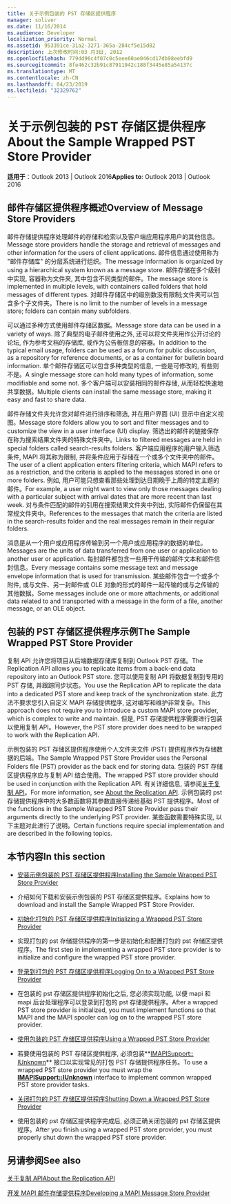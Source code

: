 ```yaml
---
title: 关于示例包装的 PST 存储区提供程序
manager: soliver
ms.date: 11/16/2014
ms.audience: Developer
localization_priority: Normal
ms.assetid: 953391ce-31a2-3271-365a-284cf5e15d82
description: 上次修改时间:03 月3日, 2012
ms.openlocfilehash: 779dd96c4f07c0c5eee60ae046cd17db98eebfd9
ms.sourcegitcommit: 8fe462c32b91c87911942c188f3445e85a54137c
ms.translationtype: MT
ms.contentlocale: zh-CN
ms.lasthandoff: 04/23/2019
ms.locfileid: "32329762"
---
```

# <a name="about-the-sample-wrapped-pst-store-provider"></a><span data-ttu-id="d021b-103">关于示例包装的 PST 存储区提供程序</span><span class="sxs-lookup"><span data-stu-id="d021b-103">About the Sample Wrapped PST Store Provider</span></span>

 
  
<span data-ttu-id="d021b-104">**适用于**：Outlook 2013 | Outlook 2016</span><span class="sxs-lookup"><span data-stu-id="d021b-104">**Applies to**: Outlook 2013 | Outlook 2016</span></span> 
  
## <a name="overview-of-message-store-providers"></a><span data-ttu-id="d021b-105">邮件存储区提供程序概述</span><span class="sxs-lookup"><span data-stu-id="d021b-105">Overview of Message Store Providers</span></span>

<span data-ttu-id="d021b-106">邮件存储提供程序处理邮件的存储和检索以及客户端应用程序用户的其他信息。</span><span class="sxs-lookup"><span data-stu-id="d021b-106">Message store providers handle the storage and retrieval of messages and other information for the users of client applications.</span></span> <span data-ttu-id="d021b-107">邮件信息通过使用称为 "邮件存储库" 的分层系统进行组织。</span><span class="sxs-lookup"><span data-stu-id="d021b-107">The message information is organized by using a hierarchical system known as a message store.</span></span> <span data-ttu-id="d021b-108">邮件存储在多个级别中实现, 容器称为文件夹, 其中包含不同类型的邮件。</span><span class="sxs-lookup"><span data-stu-id="d021b-108">The message store is implemented in multiple levels, with containers called folders that hold messages of different types.</span></span> <span data-ttu-id="d021b-109">对邮件存储区中的级别数没有限制;文件夹可以包含多个子文件夹。</span><span class="sxs-lookup"><span data-stu-id="d021b-109">There is no limit to the number of levels in a message store; folders can contain many subfolders.</span></span>
  
<span data-ttu-id="d021b-110">可以通过多种方式使用邮件存储区数据。</span><span class="sxs-lookup"><span data-stu-id="d021b-110">Message store data can be used in a variety of ways.</span></span> <span data-ttu-id="d021b-111">除了典型的电子邮件使用之外, 还可以将文件夹用作公开讨论的论坛, 作为参考文档的存储库, 或作为公告板信息的容器。</span><span class="sxs-lookup"><span data-stu-id="d021b-111">In addition to the typical email usage, folders can be used as a forum for public discussion, as a repository for reference documents, or as a container for bulletin board information.</span></span> <span data-ttu-id="d021b-112">单个邮件存储区可以包含多种类型的信息, 一些是可修改的, 有些则不是。</span><span class="sxs-lookup"><span data-stu-id="d021b-112">A single message store can hold many types of information, some modifiable and some not.</span></span> <span data-ttu-id="d021b-113">多个客户端可以安装相同的邮件存储, 从而轻松快速地共享数据。</span><span class="sxs-lookup"><span data-stu-id="d021b-113">Multiple clients can install the same message store, making it easy and fast to share data.</span></span>
  
<span data-ttu-id="d021b-114">邮件存储文件夹允许您对邮件进行排序和筛选, 并在用户界面 (UI) 显示中自定义视图。</span><span class="sxs-lookup"><span data-stu-id="d021b-114">Message store folders allow you to sort and filter messages and to customize the view in a user interface (UI) display.</span></span> <span data-ttu-id="d021b-115">筛选出的邮件的链接保存在称为搜索结果文件夹的特殊文件夹中。</span><span class="sxs-lookup"><span data-stu-id="d021b-115">Links to filtered messages are held in special folders called search-results folders.</span></span> <span data-ttu-id="d021b-116">客户端应用程序的用户输入筛选条件, MAPI 将其称为限制, 并将条件应用于存储在一个或多个文件夹中的邮件。</span><span class="sxs-lookup"><span data-stu-id="d021b-116">The user of a client application enters filtering criteria, which MAPI refers to as a restriction, and the criteria is applied to the messages stored in one or more folders.</span></span> <span data-ttu-id="d021b-117">例如, 用户可能只想查看那些处理到达日期晚于上周的特定主题的邮件。</span><span class="sxs-lookup"><span data-stu-id="d021b-117">For example, a user might want to view only those messages dealing with a particular subject with arrival dates that are more recent than last week.</span></span> <span data-ttu-id="d021b-118">对与条件匹配的邮件的引用在搜索结果文件夹中列出, 实际邮件仍保留在其常规文件夹中。</span><span class="sxs-lookup"><span data-stu-id="d021b-118">References to the messages that match the criteria are listed in the search-results folder and the real messages remain in their regular folders.</span></span>
  
<span data-ttu-id="d021b-119">消息是从一个用户或应用程序传输到另一个用户或应用程序的数据的单位。</span><span class="sxs-lookup"><span data-stu-id="d021b-119">Messages are the units of data transferred from one user or application to another user or application.</span></span> <span data-ttu-id="d021b-120">每封邮件都包含一些用于传输的邮件文本和邮件信封信息。</span><span class="sxs-lookup"><span data-stu-id="d021b-120">Every message contains some message text and message envelope information that is used for transmission.</span></span> <span data-ttu-id="d021b-121">某些邮件包含一个或多个附件, 或与文件、另一封邮件或 OLE 对象的形式的邮件一起传输的或与之传输的其他数据。</span><span class="sxs-lookup"><span data-stu-id="d021b-121">Some messages include one or more attachments, or additional data related to and transported with a message in the form of a file, another message, or an OLE object.</span></span>
  
## <a name="the-sample-wrapped-pst-store-provider"></a><span data-ttu-id="d021b-122">包装的 PST 存储区提供程序示例</span><span class="sxs-lookup"><span data-stu-id="d021b-122">The Sample Wrapped PST Store Provider</span></span>

<span data-ttu-id="d021b-123">复制 API 允许您将项目从后端数据存储库复制到 Outlook PST 存储。</span><span class="sxs-lookup"><span data-stu-id="d021b-123">The Replication API allows you to replicate items from a back-end data repository into an Outlook PST store.</span></span> <span data-ttu-id="d021b-124">您可以使用复制 API 将数据复制到专用的 PST 存储, 并跟踪同步状态。</span><span class="sxs-lookup"><span data-stu-id="d021b-124">You use the Replication API to replicate the data into a dedicated PST store and keep track of the synchronization state.</span></span> <span data-ttu-id="d021b-125">此方法不要求您引入自定义 MAPI 存储提供程序, 这对编写和维护非常复杂。</span><span class="sxs-lookup"><span data-stu-id="d021b-125">This approach does not require you to introduce a custom MAPI store provider, which is complex to write and maintain.</span></span> <span data-ttu-id="d021b-126">但是, PST 存储提供程序需要进行包装以使用复制 API。</span><span class="sxs-lookup"><span data-stu-id="d021b-126">However, the PST store provider does need to be wrapped to work with the Replication API.</span></span>
  
<span data-ttu-id="d021b-127">示例包装的 PST 存储区提供程序使用个人文件夹文件 (PST) 提供程序作为存储数据的后端。</span><span class="sxs-lookup"><span data-stu-id="d021b-127">The Sample Wrapped PST Store Provider uses the Personal Folders file (PST) provider as the back end for storing data.</span></span> <span data-ttu-id="d021b-128">包装的 PST 存储区提供程序应与复制 API 结合使用。</span><span class="sxs-lookup"><span data-stu-id="d021b-128">The wrapped PST store provider should be used in conjunction with the Replication API.</span></span> <span data-ttu-id="d021b-129">有关详细信息, 请参阅[关于复制 API](about-the-replication-api.md)。</span><span class="sxs-lookup"><span data-stu-id="d021b-129">For more information, see [About the Replication API](about-the-replication-api.md).</span></span> <span data-ttu-id="d021b-130">示例包装的 pst 存储提供程序中的大多数函数将其参数直接传递给基础 PST 提供程序。</span><span class="sxs-lookup"><span data-stu-id="d021b-130">Most of the functions in the Sample Wrapped PST Store Provider pass their arguments directly to the underlying PST provider.</span></span> <span data-ttu-id="d021b-131">某些函数需要特殊实现, 以下主题对此进行了说明。</span><span class="sxs-lookup"><span data-stu-id="d021b-131">Certain functions require special implementation and are described in the following topics.</span></span>
  
## <a name="in-this-section"></a><span data-ttu-id="d021b-132">本节内容</span><span class="sxs-lookup"><span data-stu-id="d021b-132">In this section</span></span>

- [<span data-ttu-id="d021b-133">安装示例包装的 PST 存储区提供程序</span><span class="sxs-lookup"><span data-stu-id="d021b-133">Installing the Sample Wrapped PST Store Provider</span></span>](installing-the-sample-wrapped-pst-store-provider.md)
    
- <span data-ttu-id="d021b-134">介绍如何下载和安装示例包装的 PST 存储区提供程序。</span><span class="sxs-lookup"><span data-stu-id="d021b-134">Explains how to download and install the Sample Wrapped PST Store Provider.</span></span>
    
- [<span data-ttu-id="d021b-135">初始化打包的 PST 存储区提供程序</span><span class="sxs-lookup"><span data-stu-id="d021b-135">Initializing a Wrapped PST Store Provider</span></span>](initializing-a-wrapped-pst-store-provider.md)
    
- <span data-ttu-id="d021b-136">实现打包的 pst 存储提供程序的第一步是初始化和配置打包的 pst 存储区提供程序。</span><span class="sxs-lookup"><span data-stu-id="d021b-136">The first step in implementing a wrapped PST store provider is to initialize and configure the wrapped PST store provider.</span></span>
    
- [<span data-ttu-id="d021b-137">登录到打包的 PST 存储区提供程序</span><span class="sxs-lookup"><span data-stu-id="d021b-137">Logging On to a Wrapped PST Store Provider</span></span>](logging-on-to-a-wrapped-pst-store-provider.md)
    
- <span data-ttu-id="d021b-138">在包装的 pst 存储区提供程序初始化之后, 您必须实现功能, 以便 mapi 和 mapi 后台处理程序可以登录到打包的 pst 存储提供程序。</span><span class="sxs-lookup"><span data-stu-id="d021b-138">After a wrapped PST store provider is initialized, you must implement functions so that MAPI and the MAPI spooler can log on to the wrapped PST store provider.</span></span>
    
- [<span data-ttu-id="d021b-139">使用包装的 PST 存储区提供程序</span><span class="sxs-lookup"><span data-stu-id="d021b-139">Using a Wrapped PST Store Provider</span></span>](using-a-wrapped-pst-store-provider.md)
    
- <span data-ttu-id="d021b-140">若要使用包装的 PST 存储区提供程序, 必须包装**[IMAPISupport:: IUnknown](imapisupportiunknown.md)** 接口以实现常见的打包 PST 存储提供程序任务。</span><span class="sxs-lookup"><span data-stu-id="d021b-140">To use a wrapped PST store provider you must wrap the **[IMAPISupport::IUnknown](imapisupportiunknown.md)** interface to implement common wrapped PST store provider tasks.</span></span> 
    
- [<span data-ttu-id="d021b-141">关闭打包的 PST 存储区提供程序</span><span class="sxs-lookup"><span data-stu-id="d021b-141">Shutting Down a Wrapped PST Store Provider</span></span>](shutting-down-a-wrapped-pst-store-provider.md)
    
- <span data-ttu-id="d021b-142">使用包装的 pst 存储区提供程序完成后, 必须正确关闭包装的 pst 存储区提供程序。</span><span class="sxs-lookup"><span data-stu-id="d021b-142">After you finish using a wrapped PST store provider, you must properly shut down the wrapped PST store provider.</span></span>
    
## <a name="see-also"></a><span data-ttu-id="d021b-143">另请参阅</span><span class="sxs-lookup"><span data-stu-id="d021b-143">See also</span></span>



[<span data-ttu-id="d021b-144">关于复制 API</span><span class="sxs-lookup"><span data-stu-id="d021b-144">About the Replication API</span></span>](about-the-replication-api.md)
  
[<span data-ttu-id="d021b-145">开发 MAPI 邮件存储提供程序</span><span class="sxs-lookup"><span data-stu-id="d021b-145">Developing a MAPI Message Store Provider</span></span>](developing-a-mapi-message-store-provider.md)

